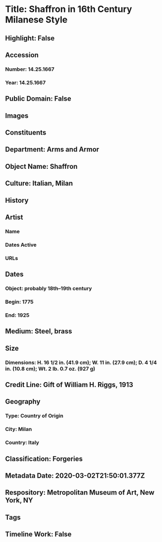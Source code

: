 # Title: Shaffron in 16th Century Milanese Style
## Highlight: False
## Accession
### Number: 14.25.1667
### Year: 14.25.1667
## Public Domain: False
## Images
## Constituents
## Department: Arms and Armor
## Object Name: Shaffron
## Culture: Italian, Milan
## History
## Artist
### Name
### Dates Active
### URLs
## Dates
### Object: probably 18th–19th century
### Begin: 1775
### End: 1925
## Medium: Steel, brass
## Size
### Dimensions: H. 16 1/2 in. (41.9 cm); W. 11 in. (27.9 cm); D. 4 1/4 in. (10.8 cm); Wt. 2 lb. 0.7 oz. (927 g)
## Credit Line: Gift of William H. Riggs, 1913
## Geography
### Type: Country of Origin
### City: Milan
### Country: Italy
## Classification: Forgeries
## Metadata Date: 2020-03-02T21:50:01.377Z
## Respository: Metropolitan Museum of Art, New York, NY
## Tags
## Timeline Work: False
